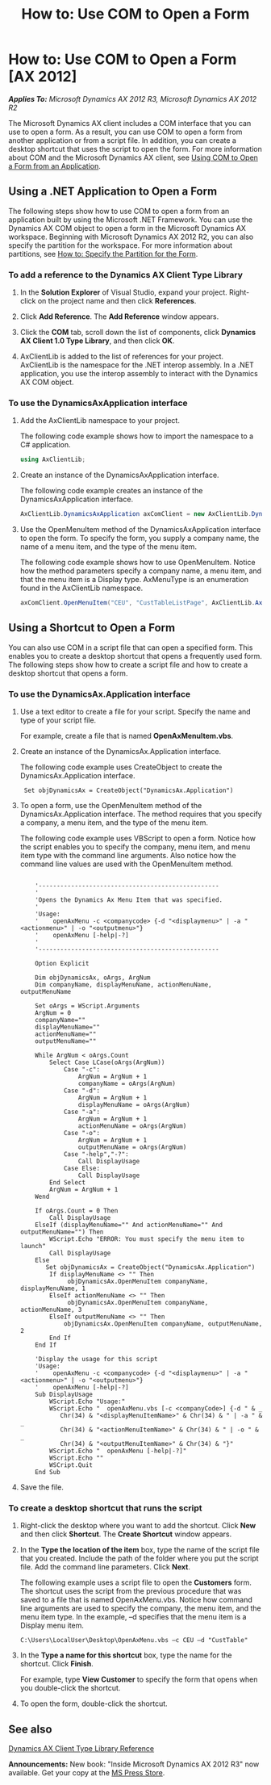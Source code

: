 ﻿---
title: 'How to: Use COM to Open a Form'
TOCTitle: 'How to: Use COM to Open a Form'
ms:assetid: 877209f1-3a93-471f-9aa3-a92382d07a34
ms:mtpsurl: https://msdn.microsoft.com/en-us/library/JJ677292(v=AX.60)
ms:contentKeyID: 49384063
ms.date: 05/18/2015
mtps_version: v=AX.60
dev_langs:
- csharp
---

# How to: Use COM to Open a Form [AX 2012]


_**Applies To:** Microsoft Dynamics AX 2012 R3, Microsoft Dynamics AX 2012 R2_

The Microsoft Dynamics AX client includes a COM interface that you can use to open a form. As a result, you can use COM to open a form from another application or from a script file. In addition, you can create a desktop shortcut that uses the script to open the form. For more information about COM and the Microsoft Dynamics AX client, see [Using COM to Open a Form from an Application](using-com-to-open-a-form-from-an-application.md).

## Using a .NET Application to Open a Form

The following steps show how to use COM to open a form from an application built by using the Microsoft .NET Framework. You can use the Dynamics AX COM object to open a form in the Microsoft Dynamics AX workspace. Beginning with Microsoft Dynamics AX 2012 R2, you can also specify the partition for the workspace. For more information about partitions, see [How to: Specify the Partition for the Form](how-to-specify-the-partition-for-the-form.md).

### To add a reference to the Dynamics AX Client Type Library

1.  In the **Solution Explorer** of Visual Studio, expand your project. Right-click on the project name and then click **References**.

2.  Click **Add Reference**. The **Add Reference** window appears.

3.  Click the **COM** tab, scroll down the list of components, click **Dynamics AX Client 1.0 Type Library**, and then click **OK**.

4.  AxClientLib is added to the list of references for your project. AxClientLib is the namespace for the .NET interop assembly. In a .NET application, you use the interop assembly to interact with the Dynamics AX COM object.

### To use the DynamicsAxApplication interface

1.  Add the AxClientLib namespace to your project.
    
    The following code example shows how to import the namespace to a C\# application.
    
    ``` csharp
    using AxClientLib;
    ```

2.  Create an instance of the DynamicsAxApplication interface.
    
    The following code example creates an instance of the DynamicsAxApplication interface.
    
    ``` csharp
    AxClientLib.DynamicsAxApplication axComClient = new AxClientLib.DynamicsAxApplication();
    ```

3.  Use the OpenMenuItem method of the DynamicsAxApplication interface to open the form. To specify the form, you supply a company name, the name of a menu item, and the type of the menu item.
    
    The following code example shows how to use OpenMenuItem. Notice how the method parameters specify a company name, a menu item, and that the menu item is a Display type. AxMenuType is an enumeration found in the AxClientLib namespace.
    
    ``` csharp
    axComClient.OpenMenuItem("CEU", "CustTableListPage", AxClientLib.AxMenuType.DisplayMenu);
    ```

## Using a Shortcut to Open a Form

You can also use COM in a script file that can open a specified form. This enables you to create a desktop shortcut that opens a frequently used form. The following steps show how to create a script file and how to create a desktop shortcut that opens a form.

### To use the DynamicsAx.Application interface

1.  Use a text editor to create a file for your script. Specify the name and type of your script file.
    
    For example, create a file that is named **OpenAxMenuItem.vbs**.

2.  Create an instance of the DynamicsAx.Application interface.
    
    The following code example uses CreateObject to create the DynamicsAx.Application interface.
    
      ```VBScript
       Set objDynamicsAx = CreateObject("DynamicsAx.Application")
      ```

3.  To open a form, use the OpenMenuItem method of the DynamicsAx.Application interface. The method requires that you specify a company, a menu item, and the type of the menu item.
    
    The following code example uses VBScript to open a form. Notice how the script enables you to specify the company, menu item, and menu item type with the command line arguments. Also notice how the command line values are used with the OpenMenuItem method.

    ```VBScript

        '--------------------------------------------------
        '
        'Opens the Dynamics Ax Menu Item that was specified.
        '
        'Usage:
        '    openAxMenu -c <companycode> {-d "<displaymenu>" | -a "<actionmenu>" | -o "<outputmenu>"}
        '    openAxMenu [-help|-?]
        '
        '--------------------------------------------------
        
        Option Explicit
        
        Dim objDynamicsAx, oArgs, ArgNum
        Dim companyName, displayMenuName, actionMenuName, outputMenuName
        
        Set oArgs = WScript.Arguments
        ArgNum = 0
        companyName=""
        displayMenuName=""
        actionMenuName=""
        outputMenuName=""
        
        While ArgNum < oArgs.Count
            Select Case LCase(oArgs(ArgNum))
                Case "-c":
                    ArgNum = ArgNum + 1
                    companyName = oArgs(ArgNum)
                Case "-d":
                    ArgNum = ArgNum + 1
                    displayMenuName = oArgs(ArgNum)
                Case "-a":
                    ArgNum = ArgNum + 1
                    actionMenuName = oArgs(ArgNum)
                Case "-o":
                    ArgNum = ArgNum + 1
                    outputMenuName = oArgs(ArgNum)
                Case "-help","-?":
                    Call DisplayUsage
                Case Else:
                    Call DisplayUsage
            End Select
            ArgNum = ArgNum + 1
        Wend
        
        If oArgs.Count = 0 Then
            Call DisplayUsage
        ElseIf (displayMenuName="" And actionMenuName="" And outputMenuName="") Then
            WScript.Echo "ERROR: You must specify the menu item to launch"
            Call DisplayUsage
        Else
           Set objDynamicsAx = CreateObject("DynamicsAx.Application")
            If displayMenuName <> "" Then
                 objDynamicsAx.OpenMenuItem companyName, displayMenuName, 1
            ElseIf actionMenuName <> "" Then
                 objDynamicsAx.OpenMenuItem companyName, actionMenuName, 3
            ElseIf outputMenuName <> "" Then
                objDynamicsAx.OpenMenuItem companyName, outputMenuName, 2
            End If
        End If
        
        'Display the usage for this script
        'Usage:
        '    openAxMenu -c <companycode> {-d "<displaymenu>" | -a "<actionmenu>" | -o "<outputmenu>"}
        '    openAxMenu [-help|-?]
        Sub DisplayUsage
            WScript.Echo "Usage:"
            WScript.Echo "  openAxMenu.vbs [-c <companyCode>] {-d " & _
               Chr(34) & "<displayMenuItemName>" & Chr(34) & " | -a " & _
               Chr(34) & "<actionMenuItemName>" & Chr(34) & " | -o " & _
               Chr(34) & "<outputMenuItemName>" & Chr(34) & "}"
            WScript.Echo "  openAxMenu [-help|-?]"
            WScript.Echo ""
            WSCript.Quit
        End Sub
       ```

4.  Save the file.

### To create a desktop shortcut that runs the script

1.  Right-click the desktop where you want to add the shortcut. Click **New** and then click **Shortcut**. The **Create Shortcut** window appears.

2.  In the **Type the location of the item** box, type the name of the script file that you created. Include the path of the folder where you put the script file. Add the command line parameters. Click **Next**.
    
    The following example uses a script file to open the **Customers** form. The shortcut uses the script from the previous procedure that was saved to a file that is named OpenAxMenu.vbs. Notice how command line arguments are used to specify the company, the menu item, and the menu item type. In the example, –d specifies that the menu item is a Display menu item.
    
        C:\Users\LocalUser\Desktop\OpenAxMenu.vbs –c CEU –d "CustTable"

3.  In the **Type a name for this shortcut** box, type the name for the shortcut. Click **Finish**.
    
    For example, type **View Customer** to specify the form that opens when you double-click the shortcut.

4.  To open the form, double-click the shortcut.

## See also

[Dynamics AX Client Type Library Reference](dynamics-ax-client-type-library-reference.md)

  
**Announcements:** New book: "Inside Microsoft Dynamics AX 2012 R3" now available. Get your copy at the [MS Press Store](https://www.microsoftpressstore.com/store/inside-microsoft-dynamics-ax-2012-r3-9780735685109).


